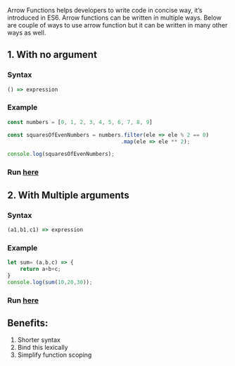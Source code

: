 Arrow Functions helps developers to write code in concise way, it’s introduced in ES6.
Arrow functions can be written in multiple ways. Below are couple of ways to use arrow function but it can be written in many other ways as well. 

## 1. With no argument

### Syntax

```javascript
() => expression
```

### Example

```javascript
const numbers = [0, 1, 2, 3, 4, 5, 6, 7, 8, 9]

const squaresOfEvenNumbers = numbers.filter(ele => ele % 2 == 0)
                                    .map(ele => ele ** 2);

console.log(squaresOfEvenNumbers);
```
### Run [here](https://onecompiler.com/javascript/3vr48m78h)

## 2. With Multiple arguments

### Syntax

```javascript    
(a1,b1,c1) => expression
```

### Example
```javascript    
let sum= (a,b,c) => {
    return a+b+c;
}
console.log(sum(10,20,30));
```
### Run [here](https://onecompiler.com/javascript/3vr48ndc4)

## Benefits:

1. Shorter syntax
2. Bind this lexically
3. Simplify function scoping
